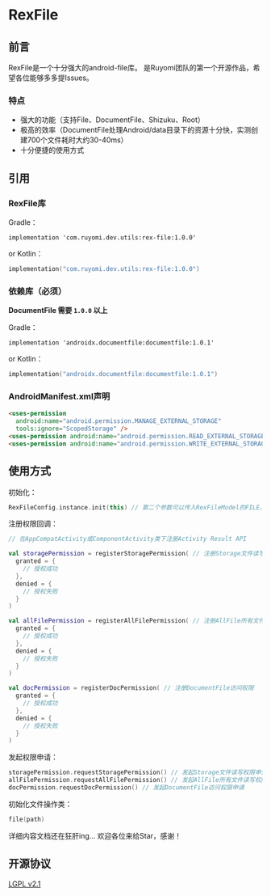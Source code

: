 # RexFile

## 前言
RexFile是一个十分强大的android-file库。
是Ruyomi团队的第一个开源作品，希望各位能够多多提Issues。

### 特点
 - 强大的功能（支持File、DocumentFile、Shizuku、Root）
 - 极高的效率（DocumentFile处理Android/data目录下的资源十分快，实测创建700个文件耗时大约30-40ms）
 - 十分便捷的使用方式
   
## 引用

### RexFile库

Gradle：
```Gradle
implementation 'com.ruyomi.dev.utils:rex-file:1.0.0'
```
or
Kotlin：
```Kotlin
implementation("com.ruyomi.dev.utils:rex-file:1.0.0")
```
### 依赖库（必须）
**DocumentFile 需要 `1.0.0` 以上**

Gradle：
```Gradle
implementation 'androidx.documentfile:documentfile:1.0.1'
```
or
Kotlin：
```Kotlin
implementation("androidx.documentfile:documentfile:1.0.1")
```

### AndroidManifest.xml声明
```Html
<uses-permission
  android:name="android.permission.MANAGE_EXTERNAL_STORAGE"
  tools:ignore="ScopedStorage" />
<uses-permission android:name="android.permission.READ_EXTERNAL_STORAGE" />
<uses-permission android:name="android.permission.WRITE_EXTERNAL_STORAGE" />
```

## 使用方式

初始化：
```Kotlin
RexFileConfig.instance.init(this) // 第二个参数可以传入RexFileModel的FILE、DOCUMENT、SHIZUKU、ROOT四种操作模式
```

注册权限回调：
```Kotlin
// 在AppCompatActivity或ComponentActivity类下注册Activity Result API

val storagePermission = registerStoragePermission( // 注册Storage文件读写权限
  granted = {
    // 授权成功
  },
  denied = {
    // 授权失败
  }
)

val allFilePermission = registerAllFilePermission( // 注册AllFile所有文件读写权限
  granted = {
    // 授权成功
  },
  denied = {
    // 授权失败
  }
)

val docPermission = registerDocPermission( // 注册DocumentFile访问权限
  granted = {
    // 授权成功
  },
  denied = {
    // 授权失败
  }
)
```

发起权限申请：
```Kotlin
storagePermission.requestStoragePermission() // 发起Storage文件读写权限申请
allFilePermission.requestAllFilePermission() // 发起AllFile所有文件读写权限申请
docPermission.requestDocPermission() // 发起DocumentFile访问权限申请
```

初始化文件操作类：
```Kotlin
file(path)
```

详细内容文档还在狂肝ing...
欢迎各位来给Star，感谢！

## 开源协议
[LGPL v2.1](https://www.gnu.org/licenses/old-licenses/lgpl-2.1.txt)
